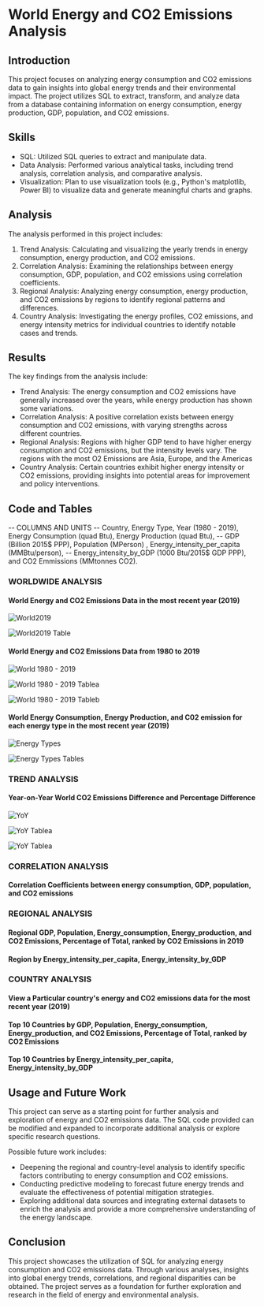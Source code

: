
# World Energy and CO2 Emissions Analysis

## Introduction
This project focuses on analyzing energy consumption and CO2 emissions data to gain insights into global energy trends and their environmental impact. The project utilizes SQL to extract, transform, and analyze data from a database containing information on energy consumption, energy production, GDP, population, and CO2 emissions.

## Skills 
- SQL: Utilized SQL queries to extract and manipulate data.
- Data Analysis: Performed various analytical tasks, including trend analysis, correlation analysis, and comparative analysis.
- Visualization: Plan to use visualization tools (e.g., Python's matplotlib, Power BI) to visualize data and generate meaningful charts and graphs.

## Analysis
The analysis performed in this project includes:

1. Trend Analysis: Calculating and visualizing the yearly trends in energy consumption, energy production, and CO2 emissions.
2. Correlation Analysis: Examining the relationships between energy consumption, GDP, population, and CO2 emissions using correlation coefficients.
3. Regional Analysis: Analyzing energy consumption, energy production, and CO2 emissions by regions to identify regional patterns and differences.
4. Country Analysis: Investigating the energy profiles, CO2 emissions, and energy intensity metrics for individual countries to identify notable cases and trends.

## Results
The key findings from the analysis include:

- Trend Analysis: The energy consumption and CO2 emissions have generally increased over the years, while energy production has shown some variations.
- Correlation Analysis: A positive correlation exists between energy consumption and CO2 emissions, with varying strengths across different countries.
- Regional Analysis: Regions with higher GDP tend to have higher energy consumption and CO2 emissions, but the intensity levels vary. The regions with the most O2 Emissions are Asia, Europe, and the Americas
- Country Analysis: Certain countries exhibit higher energy intensity or CO2 emissions, providing insights into potential areas for improvement and policy interventions.

## Code and Tables

-- COLUMNS AND UNITS
-- Country, Energy Type, Year (1980 - 2019), Energy Consumption (quad Btu), Energy Production (quad Btu), 
-- GDP  (Billion 2015$ PPP), Population (MPerson) , Energy_intensity_per_capita (MMBtu/person), 
-- Energy_intensity_by_GDP (1000 Btu/2015$ GDP PPP), and CO2 Emmissions  (MMtonnes CO2).

### WORLDWIDE ANALYSIS
#### World Energy and CO2 Emissions Data in the most recent year (2019)

![World2019](https://github.com/JesumboOludipe/PortfolioProjects/blob/main/Countries'%20Energy%20Production%20and%20CO2%20Emissions/SQL%20Images/World2019.png)

![World2019 Table](https://github.com/JesumboOludipe/PortfolioProjects/blob/main/Countries'%20Energy%20Production%20and%20CO2%20Emissions/SQL%20Images/Results/World%20data.png)

#### World Energy and CO2 Emissions Data from 1980 to 2019

![World 1980 - 2019](https://github.com/JesumboOludipe/PortfolioProjects/blob/main/Countries'%20Energy%20Production%20and%20CO2%20Emissions/SQL%20Images/World1980.png)

![World 1980 - 2019 Tablea](https://github.com/JesumboOludipe/PortfolioProjects/blob/main/Countries'%20Energy%20Production%20and%20CO2%20Emissions/SQL%20Images/Results/World%201980a.png)

![World 1980 - 2019 Tableb](https://github.com/JesumboOludipe/PortfolioProjects/blob/main/Countries'%20Energy%20Production%20and%20CO2%20Emissions/SQL%20Images/Results/World%201980b.png)

#### World Energy Consumption, Energy Production, and C02 emission for each energy type in the most recent year (2019)

![Energy Types](https://github.com/JesumboOludipe/PortfolioProjects/blob/main/Countries'%20Energy%20Production%20and%20CO2%20Emissions/SQL%20Images/energy%20types.png)

![Energy Types Tables](https://github.com/JesumboOludipe/PortfolioProjects/blob/main/Countries'%20Energy%20Production%20and%20CO2%20Emissions/SQL%20Images/Results/Energy%20types%20table.png)

### TREND ANALYSIS

#### Year-on-Year World CO2 Emissions Difference and Percentage Difference
![YoY](https://github.com/JesumboOludipe/PortfolioProjects/blob/main/Countries'%20Energy%20Production%20and%20CO2%20Emissions/SQL%20Images/YoY.png)

![YoY Tablea](https://github.com/JesumboOludipe/PortfolioProjects/blob/main/Countries'%20Energy%20Production%20and%20CO2%20Emissions/SQL%20Images/Results/YoYa.png)

![YoY Tablea](https://github.com/JesumboOludipe/PortfolioProjects/blob/main/Countries'%20Energy%20Production%20and%20CO2%20Emissions/SQL%20Images/Results/YoYb.png)

### CORRELATION ANALYSIS
#### Correlation Coefficients between energy consumption, GDP, population, and CO2 emissions

### REGIONAL ANALYSIS

#### Regional GDP, Population, Energy_consumption, Energy_production, and CO2 Emissions, Percentage of Total, ranked by CO2 Emissions in 2019

#### Region by Energy_intensity_per_capita, Energy_intensity_by_GDP

### COUNTRY ANALYSIS

#### View a Particular country's energy and CO2 emissions data for the most recent year (2019)
#### Top 10 Countries by GDP, Population, Energy_consumption, Energy_production, and CO2 Emissions, Percentage of Total, ranked by CO2 Emissions
#### Top 10 Countries by Energy_intensity_per_capita, Energy_intensity_by_GDP

## Usage and Future Work
This project can serve as a starting point for further analysis and exploration of energy and CO2 emissions data. The SQL code provided can be modified and expanded to incorporate additional analysis or explore specific research questions.

Possible future work includes:
- Deepening the regional and country-level analysis to identify specific factors contributing to energy consumption and CO2 emissions.
- Conducting predictive modeling to forecast future energy trends and evaluate the effectiveness of potential mitigation strategies.
- Exploring additional data sources and integrating external datasets to enrich the analysis and provide a more comprehensive understanding of the energy landscape.

## Conclusion
This project showcases the utilization of SQL for analyzing energy consumption and CO2 emissions data. Through various analyses, insights into global energy trends, correlations, and regional disparities can be obtained. The project serves as a foundation for further exploration and research in the field of energy and environmental analysis.

